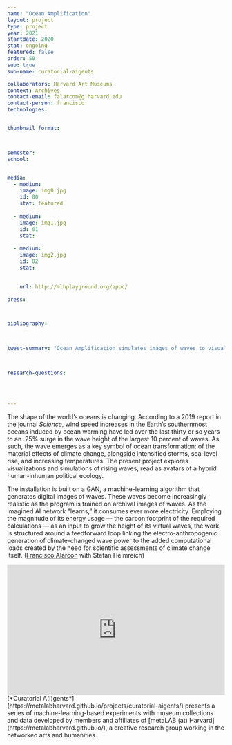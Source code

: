 ```yaml
---
name: "Ocean Amplification"
layout: project
type: project 
year: 2021
startdate: 2020
stat: ongoing
featured: false
order: 50
sub: true
sub-name: curatorial-aigents

collaborators: Harvard Art Museums
context: Archives
contact-email: falarcon@g.harvard.edu
contact-person: francisco
technologies:


thumbnail_format:



semester: 
school: 


media:
  - medium:
    image: img0.jpg
    id: 00
    stat: featured
    
  - medium:
    image: img1.jpg
    id: 01
    stat:
    
  - medium:
    image: img2.jpg
    id: 02
    stat:
    

    url: http://mlhplayground.org/appc/

press:



bibliography:



tweet-summary: "Ocean Amplification simulates images of waves to visualize the effects of climate change—and the energy demands of computation."



research-questions:




---
```


The shape of the world’s oceans is changing. According to a 2019 report in the journal *Science*, wind speed increases in the Earth’s southernmost oceans induced by ocean warming have led over the last thirty or so years to an .25% surge in the wave height of the largest 10 percent of waves. As such, the wave emerges as a key symbol of ocean transformation: of the material effects of climate change, alongside intensified storms, sea-level rise, and increasing temperatures. The present project explores visualizations and simulations of rising waves, read as avatars of a hybrid human-inhuman political ecology.

The installation is built on a GAN, a machine-learning algorithm that generates digital images of waves. These waves become increasingly realistic as the program is trained on archival images of waves. As the imagined AI network "learns,” it consumes ever more electricity. Employing the magnitude of its energy usage — the carbon footprint of the required calculations — as an input to grow the height of its virtual waves, the work is structured around a feedforward loop linking the electro-anthropogenic generation of climate-changed wave power to the added computational loads created by the need for scientific assessments of climate change itself. ([Francisco Alarcon](https://metalabharvard.github.io/people/francisco) with Stefan Helmreich)
<iframe width="100%" height="300" src="https://www.youtube.com/embed/3oj_I-fxaXs" frameborder="0" allow="accelerometer; autoplay; encrypted-media; gyroscope; picture-in-picture" allowfullscreen></iframe><br />
[*Curatorial A(i)gents*](https://metalabharvard.github.io/projects/curatorial-aigents/) presents a series of machine-learning-based experiments with museum collections and data developed by members and affiliates of [metaLAB (at) Harvard](https://metalabharvard.github.io/), a creative research group working in the networked arts and humanities.
